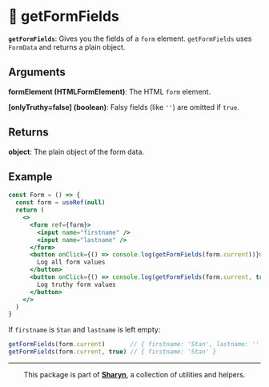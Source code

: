 # 🌹 getFormFields

**`getFormFields`**: Gives you the fields of a `form` element. `getFormFields` uses `FormData` and returns a plain object.

## Arguments

**formElement (HTMLFormElement)**: The HTML `form` element.

**\[onlyTruthy=false\] (boolean)**: Falsy fields (like `''`) are omitted if `true`.

## Returns

**object**: The plain object of the form data.

## Example

```jsx
const Form = () => {
  const form = useRef(null)
  return (
    <>
      <form ref={form}>
        <input name="firstname" />
        <input name="lastname" />
      </form>
      <button onClick={() => console.log(getFormFields(form.current))}>
        Log all form values
      </button>
      <button onClick={() => console.log(getFormFields(form.current, true))}>
        Log truthy form values
      </button>
    </>
  )
}
```

If `firstname` is `Stan` and `lastname` is left empty:

```js
getFormFields(form.current)       // { firstname: 'Stan', lastname: '' }
getFormFields(form.current, true) // { firstname: 'Stan' }
```

<hr />

<p align="center">
  This package is part of <a href="https://github.com/sharynjs/sharyn"><b>Sharyn</b></a>, a collection of utilities and helpers.
</p>
